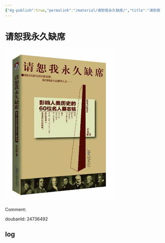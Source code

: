 ```yaml
---
{"dg-publish":true,"permalink":"/material/请恕我永久缺席/","title":"请恕我永久缺席"}
---
```



# 请恕我永久缺席

![image](https://raw.githubusercontent.com/HiraethEcho/picx-images-hosting/master/picgo/202505281704685.png)

Comment: 



doubanId: 24736492

## log

